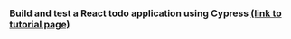 ### Build and test a React todo application using Cypress [(link to tutorial page)](https://docs.cypress.io/examples/examples/tutorials.html)
